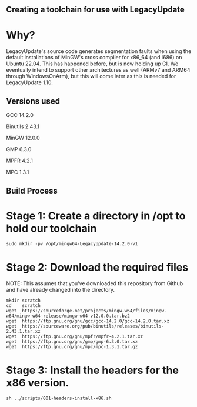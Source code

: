 ## Creating a toolchain for use with LegacyUpdate

# Why?

LegacyUpdate's source code generates segmentation faults when using the default
installations of MinGW's cross compiler for x86_64 (and i686) on Ubuntu 22.04.
This has happened before, but is now holding up CI. We eventually intend to
support other architectures as well (ARMv7 and ARM64 through WindowsOnArm), but
this will come later as this is needed for LegacyUpdate 1.10.

## Versions used

GCC 14.2.0

Binutils 2.43.1

MinGW 12.0.0

GMP 6.3.0

MPFR 4.2.1

MPC 1.3.1

## Build Process

# Stage 1: Create a directory in /opt to hold our toolchain

```
sudo mkdir -pv /opt/mingw64-LegacyUpdate-14.2.0-v1
```

# Stage 2: Download the required files

NOTE: This assumes that you've downloaded this repository from Github and have
already changed into the directory.

```
mkdir scratch
cd    scratch
wget  https://sourceforge.net/projects/mingw-w64/files/mingw-w64/mingw-w64-release/mingw-w64-v12.0.0.tar.bz2
wget  https://ftp.gnu.org/gnu/gcc/gcc-14.2.0/gcc-14.2.0.tar.xz
wget  https://sourceware.org/pub/binutils/releases/binutils-2.43.1.tar.xz
wget  https://ftp.gnu.org/gnu/mpfr/mpfr-4.2.1.tar.xz
wget  https://ftp.gnu.org/gnu/gmp/gmp-6.3.0.tar.xz
wget  https://ftp.gnu.org/gnu/mpc/mpc-1.3.1.tar.gz
```

# Stage 3: Install the headers for the x86 version.

```
sh ../scripts/001-headers-install-x86.sh
```
